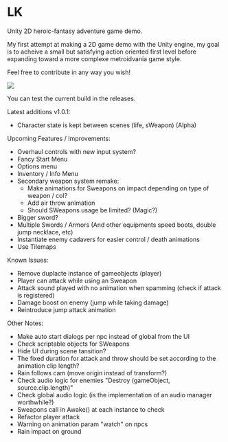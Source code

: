 # LK

Unity 2D heroic-fantasy adventure game demo.

My first attempt at making a 2D game demo with the Unity engine, my goal is to acheive a small but satisfying action oriented first level before expanding toward a more complexe metroidvania game style.

Feel free to contribute in any way you wish!

<img src="https://motheblackcat.github.io/assets/img/game.gif">

You can test the current build in the releases.

Latest additions v1.0.1:

- Character state is kept between scenes (life, sWeapon) (Alpha)

Upcoming Features / Improvements:

- Overhaul controls with new input system?
- Fancy Start Menu
- Options menu
- Inventory / Info Menu
- Secondary weapon system remake:
  - Make animations for Sweapons on impact depending on type of weapon / col?
  - Add air throw animation
  - Should SWeapons usage be limited? (Magic?)
- Bigger sword?
- Multiple Swords / Armors (And other equipments speed boots, double jump necklace, etc)
- Instantiate enemy cadavers for easier control / death animations
- Use Tilemaps

Known Issues:

- Remove duplacte instance of gameobjects (player)
- Player can attack while using an Sweapon
- Attack sound played with no animation when spamming (check if attack is registered)
- Damage boost on enemy (jump while taking damage)
- Reintroduce jump attack animation

Other Notes:

- Make auto start dialogs per npc instead of global from the UI
- Check scriptable objects for SWeapons
- Hide UI during scene tansition?
- The fixed duration for attack and throw should be set according to the animation clip length?
- Rain follows cam (move origin instead of transform?)
- Check audio logic for enemies "Destroy (gameObject, source.clip.length)"
- Check global audio logic (is the implementation of an audio manager worthwhile?)
- Sweapons call in Awake() at each instance to check
- Refactor player attack
- Warning on animation param "watch" on npcs
- Rain impact on ground
